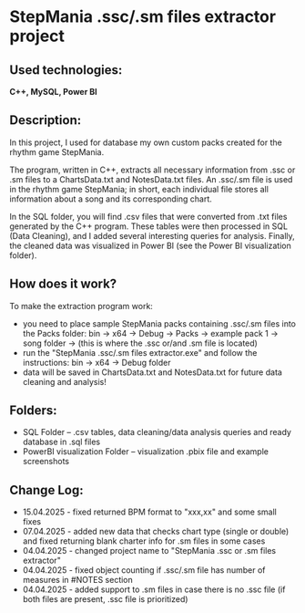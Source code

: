 # StepMania .ssc/.sm files extractor project

## Used technologies:
**C++, MySQL, Power BI**

## Description:
In this project, I used for database my own custom packs created for the rhythm game StepMania.

The program, written in C++, extracts all necessary information from .ssc or .sm files to a ChartsData.txt and NotesData.txt files.
An .ssc/.sm file is used in the rhythm game StepMania; in short, each individual file stores all information about a song and its corresponding chart.

In the SQL folder, you will find .csv files that were converted from .txt files generated by the C++ program. These tables were then processed in SQL (Data Cleaning), and I added several interesting queries for analysis. Finally, the cleaned data was visualized in Power BI (see the Power BI visualization folder).

## How does it work?
To make the extraction program work:
- you need to place sample StepMania packs containing .ssc/.sm files into the Packs folder: bin -> x64 -> Debug -> Packs -> example pack 1 -> song folder -> (this is where the .ssc or/and .sm file is located)
- run the "StepMania .ssc/.sm files extractor.exe" and follow the instructions: bin -> x64 -> Debug folder
- data will be saved in ChartsData.txt and NotesData.txt for future data cleaning and analysis!

## Folders:
- SQL Folder – .csv tables, data cleaning/data analysis queries and ready database in .sql files
- PowerBI visualization Folder – visualization .pbix file and example screenshots

## Change Log:
- 15.04.2025 - fixed returned BPM format to "xxx,xx" and some small fixes
- 07.04.2025 - added new data that checks chart type (single or double) and fixed returning blank charter info for .sm files in some cases
- 04.04.2025 - changed project name to "StepMania .ssc or .sm files extractor"
- 04.04.2025 - fixed object counting if .ssc/.sm file has number of measures in #NOTES section
- 04.04.2025 - added support to .sm files in case there is no .ssc file (if both files are present, .ssc file is prioritized)
